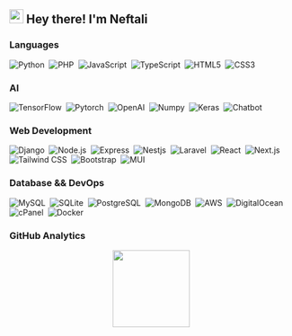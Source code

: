 <h2><img src="https://emojis.slackmojis.com/emojis/images/1531849430/4246/blob-sunglasses.gif?1531849430" width="25"/> Hey there! I'm Neftali</h2>

### Languages

![Python](https://img.shields.io/badge/-Python-05122A?style=flat&logo=python)&nbsp;
![PHP](https://img.shields.io/badge/-PHP-05122A?style=flat&logo=PHP)&nbsp;
![JavaScript](https://img.shields.io/badge/-JavaScript-05122A?style=flat&logo=JavaScript)&nbsp;
![TypeScript](https://img.shields.io/badge/-TypeScript-05122A?style=flat&logo=TypeScript)&nbsp;
![HTML5](https://img.shields.io/badge/-HTML5-05122A?style=flat&logo=HTML5)&nbsp;
![CSS3](https://img.shields.io/badge/-CSS3-05122A?style=flat&logo=CSS3)&nbsp;

### AI

![TensorFlow](https://img.shields.io/badge/-TensorFlow-05122A?style=flat&logo=TensorFlow)&nbsp;
![Pytorch](https://img.shields.io/badge/-Pytorch-05122A?style=flat&logo=Pytorch)&nbsp;
![OpenAI](https://img.shields.io/badge/-OpenAI-05122A?style=flat&logo=openai)&nbsp;
![Numpy](https://img.shields.io/badge/-Numpy-05122A?style=flat&logo=Numpy)&nbsp;
![Keras](https://img.shields.io/badge/-Keras-05122A?style=flat&logo=Keras)&nbsp;
![Chatbot](https://img.shields.io/badge/-Chatbot-05122A?style=flat&logo=Chatbot)&nbsp;

### Web Development

![Django](https://img.shields.io/badge/-Django-05122A?style=flat&logo=Django)&nbsp;
![Node.js](https://img.shields.io/badge/-Node.js-05122A?style=flat&logo=Node.js)&nbsp;
![Express](https://img.shields.io/badge/-Express-05122A?style=flat&logo=Express)&nbsp;
![Nestjs](https://img.shields.io/badge/-Nestjs-05122A?style=flat&logo=Nestjs)&nbsp;
![Laravel](https://img.shields.io/badge/-Laravel-05122A?style=flat&logo=Laravel)&nbsp;
![React](https://img.shields.io/badge/-React-05122A?style=flat&logo=React)&nbsp;
![Next.js](https://img.shields.io/badge/-Next.js-05122A?style=flat&logo=Next.js)&nbsp;
![Tailwind CSS](https://img.shields.io/badge/-Tailwind_CSS-05122A?style=flat&logo=Tailwindcss)&nbsp;
![Bootstrap](https://img.shields.io/badge/-Bootstrap-05122A?style=flat&logo=Bootstrap)&nbsp;
![MUI](https://img.shields.io/badge/-MUI-05122A?style=flat&logo=MUI)&nbsp;

### Database && DevOps

![MySQL](https://img.shields.io/badge/-MySQL-05122A?style=flat&logo=MySQL)&nbsp;
![SQLite](https://img.shields.io/badge/-SQLite-05122A?style=flat&logo=SQLite)&nbsp;
![PostgreSQL](https://img.shields.io/badge/-PostgreSQL-05122A?style=flat&logo=PostgreSQL)&nbsp;
![MongoDB](https://img.shields.io/badge/-MongoDB-05122A?style=flat&logo=MongoDB)&nbsp;
![AWS](https://img.shields.io/badge/-AWS-05122A?style=flat&logo=AmazonAWS)&nbsp;
![DigitalOcean](https://img.shields.io/badge/-DigitalOcean-05122A?style=flat&logo=DigitalOcean)&nbsp;
![cPanel](https://img.shields.io/badge/-cPanel-05122A?style=flat&logo=cPanel)&nbsp;
![Docker](https://img.shields.io/badge/-Docker-05122A?style=flat&logo=Docker)&nbsp;

### GitHub Analytics

<p align="center">
  <a href="https://github.com/NeftaliK/">
<img height="137px" src="https://github-readme-stats.vercel.app/api?username=Neftalik&hide_title=true&hide_border=true&show_icons=true&include_all_commits=true&count_private=true&line_height=21&text_color=000&icon_color=000&bg_color=0,ea6161,ffc64d,fffc4d,52fa5a&theme=graywhite" />

<!-- <img height="137px" src="https://github-readme-stats.vercel.app/api/top-langs/?username=Neftalik&hide=html&hide_title=true&hide_border=true&layout=compact&langs_count=6&exclude_repo=comp426,Redventures-Movie-Quotes&text_color=000&icon_color=fff&bg_color=0,52fa5a,4dfcff,c64dff&theme=graywhite" /> -->
  </a>
</p>
